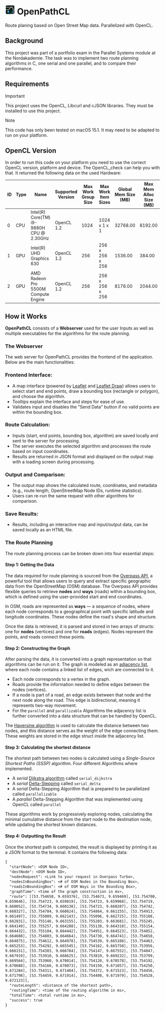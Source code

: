 # ![OpenPathCL icon](./src/templates/images/favicon.png) OpenPathCL 

Route planing based on Open Street Map data. Parallelized with OpenCL.


## Background

This project was part of a portfolio exam in the Parallel Systems module at the Nordakademie.
The task was to implement two route planning algorithms in C, one serial and one parallel, and to compare their performance.

## Requirements

> [!IMPORTANT]
> This project uses the OpenCL, Libcurl and cJSON libraries. They must be installed to use this project.

> [!NOTE]
> This code has only been tested on macOS 15.1. It may need to be adapted to run on your platform.

## OpenCL Version

In order to run this code on your platform you need to use the correct OpenCL version, platform and device. 
The OpenCL_check can help you with that. It returned the following data on the used Hardware:

| ID    | Type         | Name                                          | Supported Version | Max Work Group Size | Max Work Item Sizes | Global Mem Size (MB) | Max Mem Alloc Size (MB) |
|-------|--------------|-----------------------------------------------|-------------------|---------------------|---------------------|----------------------|-------------------------|
| 0     | CPU          | Intel(R) Core(TM) i9-9880H CPU @ 2.30GHz      | OpenCL 1.2        | 1024                | 1024 x 1 x 1        | 32768.00             | 8192.00                 |
| 1     | GPU          | Intel(R) UHD Graphics 630                     | OpenCL 1.2        | 256                 | 256 x 256 x 256     | 1536.00              | 384.00                  |
| 2     | GPU          | AMD Radeon Pro 5500M Compute Engine           | OpenCL 1.2        | 256                 | 256 x 256 x 256     | 8176.00              | 2044.00                 |


## How it Works

**OpenPathCL** consists of a **Webserver** used for the user Inputs 
as well as multiple executables for the algorithms for the route planning.

### The Webserver

The web server for OpenPathCL provides the frontend of the application. Below are the main functionalities:

### Frontend Interface:

- A map interface (powered by [Leaflet](https://leafletjs.com/) and [Leaflet Draw](https://github.com/Leaflet/Leaflet.draw)) 
  allows users to select start and end points, draw a bounding box (rectangle or polygon), and choose the algorithm.
- Tooltips explain the interface and steps for ease of use.
- Validates input and disables the "Send Data" button if no valid points are within the bounding box.

### Route Calculation:

- Inputs (start, end points, bounding box, algorithm) are saved locally and sent to the server for processing.
- The server executes the selected algorithm and processes the route based on input coordinates.
- Results are returned in JSON format and displayed on the output map with a loading screen during processing.


### Output and Comparison:
- The output map shows the calculated route, coordinates, and metadata (e.g., route length, OpenStreetMap Node IDs, runtime statistics).
- Users can re-run the same request with other algorithms for comparison.

### Save Results:
- Results, including an interactive map and input/output data, can be saved locally as an HTML file.


### The Route Planning

The route planning process can be broken down into four essential steps:


#### Step 1: Getting the Data

The data required for route planning is sourced from the [Overpass API](https://overpass-api.de/), a powerful tool 
that allows users to query and extract specific geographic data from the OpenStreetMap (OSM) database. 
The Overpass API provides flexible queries to retrieve **nodes** and **ways** (roads) within a bounding box, 
which is defined using the user-provided start and end coordinates.

In OSM, roads are represented as **ways** — a sequence of nodes, where each node corresponds to a geographical point 
with specific latitude and longitude coordinates. These nodes define the road's shape and structure.

Once the data is retrieved, it is parsed and stored in two arrays of structs: 
one for **nodes** (vertices) and one for **roads** (edges). Nodes represent the points, and roads connect these points.


#### Step 2: Constructing the Graph

After parsing the data, it is converted into a graph representation so that algorithms can be run on it. 
The graph is modeled as an [adjacency list](https://en.wikipedia.org/wiki/Adjacency_list), where each node contains 
a linked list of edges, wich are connected to it.

- Each node corresponds to a vertex in the graph.
- Roads provide the information needed to define edges between the nodes (vertices).
- If a node is part of a road, an edge exists between that node and the next node along the road. 
  This edge is bidirectional, meaning it represents two-way movement.
- For the `parallel` and `parallizable` Algorithms the adjacency list is further converted into a data structure that 
  can be handled by OpenCL.

The [Haversine algorithm](https://en.wikipedia.org/wiki/Haversine_formula) is used to calculate the distance between 
two nodes, and this distance serves as the weight of the edge connecting them. 
These weights are stored in the edge struct inside the adjacency list.


#### Step 3: Calculating the shortest distance

The shortest path between two nodes is calculated using a *Single-Source Shortest Paths (SSSP)* algorithm. 
Four different Algorithms where implemented.

- A *serial* [Dijkstra algorithm](https://en.wikipedia.org/wiki/Dijkstra%27s_algorithm) called `serial_dijkstra`
- A *serial* [Delta-Stepping](https://en.wikipedia.org/wiki/Parallel_single-source_shortest_path_algorithm) called `serial_delta`
- A *serial* Delta-Stepping Algorithm that is prepared to be parallelized called `parallelizable`
- A *parallel* Delta-Stepping Algorithm that was implemented using OpenCL called `parallel`

These algorithms work by progressively exploring nodes, calculating the minimal cumulative distance from the start node 
to the destination node, while updating the shortest known distances.


#### Step 4: Outputting the Result

Once the shortest path is computed, the result is displayed by printing it as a JSON format to the terminal. 
It contains the following data:
```
{
  "startNode": <OSM Node ID>,
  "destNode": <OSM Node ID>,
  "nodesRequest": <Link to your request in Overpass Turbo>,
  "nodesInBoundingBox": <# of OSM Nodes in the Bounding Box>,
  "roadsInBoundingBox": <# of OSM Ways in the Bounding Box>,
  "graphTime": <time of the graph construction in ms>,
  "route": [[53.754658, 9.659376], [53.754673, 9.659469], [53.754700, 9.659646], [53.754723, 9.659819], [53.754723, 9.659968], [53.754719, 9.660052], [53.754734, 9.660138], [53.754723, 9.660207], [53.754742, 9.660327], [53.754784, 9.660624], [53.754864, 9.661155], [53.754913, 9.661497], [53.755009, 9.662143], [53.755096, 9.662725], [53.755108, 9.662831], [53.755146, 9.663155], [53.755203, 9.663681], [53.755245, 9.664149], [53.755257, 9.664288], [53.755138, 9.664310], [53.755154, 9.664432], [53.755104, 9.664442], [53.754951, 9.664523], [53.754852, 9.664608], [53.754803, 9.664664], [53.754730, 9.664741], [53.754658, 9.664875], [53.754612, 9.664978], [53.754539, 9.665108], [53.754463, 9.665253], [53.754292, 9.665545], [53.754162, 9.665758], [53.753956, 9.666151], [53.754303, 9.666784], [53.754147, 9.667552], [53.754047, 9.667919], [53.753910, 9.668625], [53.753819, 9.669232], [53.753799, 9.669564], [53.753960, 9.670014], [53.754120, 9.670578], [53.754192, 9.670688], [53.754166, 9.670873], [53.754150, 9.671057], [53.754250, 9.671284], [53.754311, 9.671404], [53.754372, 9.671523], [53.754456, 9.671798], [53.754459, 9.671914], [53.754498, 9.671979], [53.754528, 9.672123]],
  "routeLength": <distance of the shortest path>,
  "routingTime": <time of the routing algorithm in ms>,
  "totalTime": <total runtime in ms>,
  "success": true
}
```
